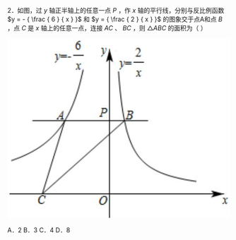 2．如图，过 $y$ 轴正半轴上的任意一点 $P$ ，作 $x$ 轴的平行线，分别与反比例函数 $y = - { \frac { 6 } { x } }$ 和 $y = { \frac { 2 } { x } }$ 的图象交于点A和点 $B$ ，点 $C$ 是 $x$ 轴上的任意一点，连接 $A C$ 、 $B C$ ，则 ${ \triangle A B C }$ 的面积为（ ）

![](<../../qs_image_DB/专题1-4_一文搞定反比例函数7个模型，13类题型（解析版）_/57e766bd8f774a7618e5d51d2717fb28d4e1975b98a925174a3b618570825798.jpg>)

A．2 B．3 C．4 D．8
